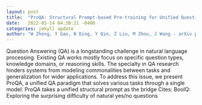 ```yaml
---
layout: post
title:  "ProQA: Structural Prompt-based Pre-training for Unified Question Answering"
date:   2022-05-14 04:38:21 -0400
categories: jekyll update
author: "W Zhong, Y Gao, N Ding, Y Qin, Z Liu, M Zhou, J Wang - arXiv preprint arXiv , 2022"
---
```

Question Answering (QA) is a longstanding challenge in natural language processing. Existing QA works mostly focus on specific question types, knowledge domains, or reasoning skills. The specialty in QA research hinders systems from modeling commonalities between tasks and generalization for wider applications. To address this issue, we present ProQA, a unified QA paradigm that solves various tasks through a single model. ProQA takes a unified structural prompt as the bridge Cites: BoolQ: Exploring the surprising difficulty of natural yes/no questions